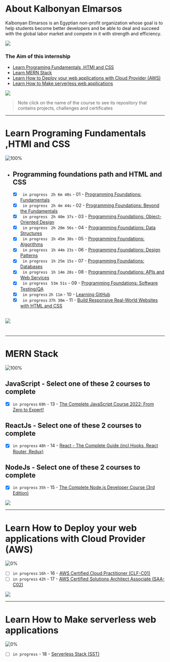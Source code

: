 # About Kalbonyan Elmarsos

Kalbonyan Elmarsos is an Egyptian non-profit organization whose goal is to help students become better developers and be able to deal and succeed with the global labor market and compete in it with strength and efficiency.
<br/>

<a href="https://www.linkedin.com/company/%D9%83%D8%A7%D9%84%D8%A8%D9%86%D9%8A%D8%A7%D9%86-%D8%A7%D9%84%D9%85%D8%B1%D8%B5%D9%88%D8%B5/" target="_blank"><img src="https://img.shields.io/badge/-Kalbonyan%20Elmarsos-0077B5?style=for-the-badge&logo=Linkedin&logoColor=white"/></a>

### The Aim of this internship

- <a href="#Fundamentals">Learn Programing Fundamentals ,HTMl and CSS </a>
- <a href="#MERN">Learn MERN Stack</a>
- <a href="#AWS">Learn How to Deploy your web applications with Cloud Provider (AWS)</a>
- <a href="#serverless">Learn How to Make serverless web applications</a>

<img src="https://img.shields.io/badge/Total%20Number%20Of%20Hours%20For%20All%20Courses-%2B200h-blue">
<br>

> Note click on the name of the course to see its repository that contains projects, challenges and certificates

---

<!-- Fundamentals -->

<span id="Fundamentals"> </span>

# Learn Programing Fundamentals ,HTMl and CSS

![100%](https://progress-bar.dev/100/?title=Done)
<br />

- ## Programming foundations path and HTML and CSS

  - [x] ` in progress` ` 2h 6m 40s` - 01 - [Programming Foundations: Fundamentals](01-Linkedin-Learning/-01-Programming-Foundation-Fundamentals/)
  - [x] ` in progress` ` 2h 4m 44s` - 02 - [Programming Foundations: Beyond the Fundamentals](01-Linkedin-Learning/-02-Programming-Foundations-Beyond-Fundamentals)
  - [x] ` in progress` ` 2h 40m 37s` - 03 - [Programming Foundations: Object-Oriented Design](01-Linkedin-Learning/-03-Programming-Foundation-Object-Oriented-Design/)
  - [x] ` in progress` ` 2h 20m 56s` - 04 - [Programming Foundations: Data Structures](01-Linkedin-Learning/-04-Programming-Foundations-Data-Structures/)
  - [x] ` in progress` ` 1h 45m 30s` - 05 - [Programming Foundations: Algorithms](01-Linkedin-Learning/-05-Programming-Foundations-Algorithms/)
  - [x] ` in progress` ` 1h 44m 23s` - 06 - [Programming Foundations: Design Patterns](01-Linkedin-Learning/-06-Programming-Foundations-Design-Patterns/)
  - [x] ` in progress` ` 1h 25m 15s` - 07 - [Programming Foundations: Databases](01-Linkedin-Learning/-07-Programming-Foundations-Databases/)
  - [x] ` in progress` ` 1h 14m 28s` - 08 - [Programming Foundations: APIs and Web Services](01-Linkedin-Learning/-08-Programming-Foundations-APIs-and-Web-Services/)
  - [x] ` in progress` ` 53m 51s` - 09 - [Programming Foundations: Software Testing/QA](01-Linkedin-Learning/-09-Programming-Foundations-Software-TestingQA/)
  - [x] ` in progress` `2h 11m` - 10 - [Learning GitHub](01-Linkedin-Learning/-10-Learning-GitHub)
  - [x] ` in progress` `37h 30m` - 11 - [Build Responsive Real-World Websites with HTML and CSS](02-Udemy/-01-HTML-CSS-Jonas)

  <br />

<img src="https://img.shields.io/badge/Total%20Number%20Of%20Hours%20For%20This%20Courses-59h25m-blue">

#

---

<!-- MERN -->

<span id="MERN"></span>

# MERN Stack

![100%](https://progress-bar.dev/100/?title=Done)
<br />

## JavaScript - Select one of these 2 courses to complete

<!-- - [ ]  `in progress` `29h 30m` - 13 - [The Modern JavaScript Bootcamp](./02-Udemy/-02-Js-Andrew) -->

- [x] `in progress` `69h` - 13 - [The Complete JavaScript Course 2022: From Zero to Expert!](./02-Udemy/-02-Js-Jonas)

## ReactJs - Select one of these 2 courses to complete

- [x] `in progress` `48h` - 14 - [React - The Complete Guide (incl Hooks, React Router, Redux)](./02-Udemy/-03-Reactjs-Maximilian)
<!-- - [ ]  `in progress` `39h` - 14 - [Complete React Developer in 2022 (w/ Redux, Hooks, GraphQL)](/02-Udemy/-03-Reactjs-ZTM) -->

## NodeJs - Select one of these 2 courses to complete

- [x] `in progress` `35h` - 15 - [The Complete Node.js Developer Course (3rd Edition)](/02-Udemy/-04-Nodejs-Andrew)
<!-- - [ ]  `in progress` `46h` - 15 - [Complete NodeJS Developer in 2022 (GraphQL, MongoDB, + more)](./02-Udemy/-04-Nodejs-ZTM) -->

<img src="https://img.shields.io/badge/Total%20Number%20Of%20Hours%20For%20This%20Courses-152h00m-blue">
<br />

---

<!-- AWS -->

<span id="AWS"></span>

<!-- AWS -->

<span id="AWS"></span>

# Learn How to Deploy your web applications with Cloud Provider (AWS)

![0%](https://progress-bar.dev/0/?title=Done)

- [ ] `in progress` `16h` - 16 - [AWS Certified Cloud Practitioner (CLF-C01)](<03-aCloudGuru/AWS%20Certified%20Cloud%20Practitioner%20(CLF-C01)/>)
- [ ] `in progress` `42h` - 17 - [AWS Certified Solutions Architect Associate (SAA-C02)](<03-aCloudGuru/AWS%20Certified%20Solutions%20Architect%20Associate%20(SAA-C02)>)

<img src="https://img.shields.io/badge/Total%20Number%20Of%20Hours%20For%20This%20Courses-58h-blue">
<br />

---

<!-- serverless -->

<span id="serverless"></span>

# Learn How to Make serverless web applications

![0%](https://progress-bar.dev/0/?title=Done)

- [ ] `in progress` - 18 - [Serverless Stack (SST)](04-Serverless-Stack-Project/)

